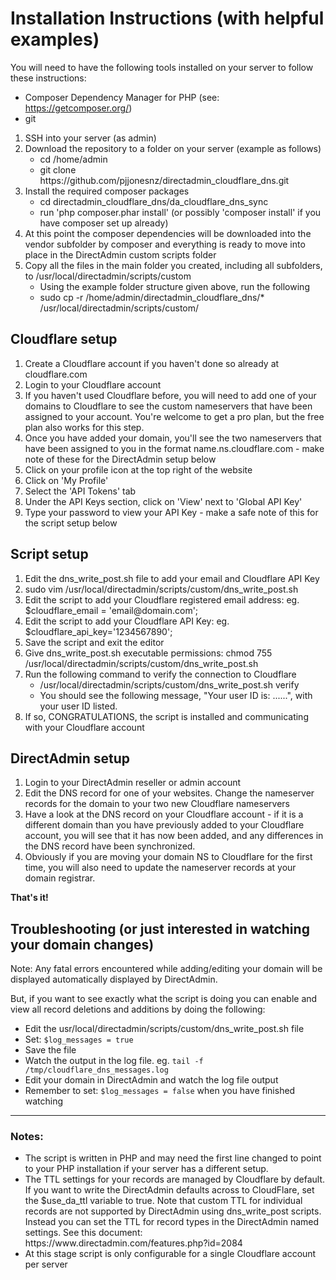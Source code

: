 # Installation Instructions (with helpful examples)

You will need to have the following tools installed on your server to follow these instructions:

* Composer Dependency Manager for PHP (see: https://getcomposer.org/)
* git

<ol>
  <li>SSH into your server (as admin)</li>
  <li>Download the repository to a folder on your server (example as follows)
    <ul>
      <li>cd /home/admin</li>
      <li>git clone https://github.com/pjjonesnz/directadmin_cloudflare_dns.git</li>
    </ul>
  </li>
  <li>Install the required composer packages
    <ul>
      <li>cd directadmin_cloudflare_dns/da_cloudflare_dns_sync</li>
      <li>run 'php composer.phar install' (or possibly 'composer install' if you have composer set up already)</li>
    </ul>
  </li>
  <li>At this point the composer dependencies will be downloaded into the vendor subfolder by composer and everything is ready to move into place in the DirectAdmin custom scripts folder</li>
  <li>Copy all the files in the main folder you created, including all subfolders, to /usr/local/directadmin/scripts/custom
    <ul>
        <li>Using the example folder structure given above, run the following</li>
        <li>sudo cp -r /home/admin/directadmin_cloudflare_dns/* /usr/local/directadmin/scripts/custom/</li>
    </ul>
  </li>
</ol>

## Cloudflare setup

<ol>
  <li>Create a Cloudflare account if you haven't done so already at cloudflare.com</li>
  <li>Login to your Cloudflare account</li>
  <li>If you haven't used Cloudflare before, you will need to add one of your domains to Cloudflare to see the custom nameservers that have been assigned to your account. You're welcome to get a pro plan, but the free plan also works for this step.</li>
  <li>Once you have added your domain, you'll see the two nameservers that have been assigned to you in the format name.ns.cloudflare.com - make note of these for the DirectAdmin setup below</li>
  <li>Click on your profile icon at the top right of the website</li>
  <li>Click on 'My Profile'</li>
  <li>Select the 'API Tokens' tab</li>
  <li>Under the API Keys section, click on 'View' next to 'Global API Key'</li>
  <li>Type your password to view your API Key - make a safe note of this for the script setup below</li>
 </ol>
 
 ## Script setup
 
 <ol>
  <li>Edit the dns_write_post.sh file to add your email and Cloudflare API Key</li>
  <li>sudo vim /usr/local/directadmin/scripts/custom/dns_write_post.sh</li>
  <li>Edit the script to add your Cloudflare registered email address: eg. $cloudflare_email = 'email@domain.com';</li>
  <li>Edit the script to add your Cloudflare API Key: eg. $cloudflare_api_key='1234567890';</li>
  <li>Save the script and exit the editor</li>
  <li>Give dns_write_post.sh executable permissions: chmod 755 /usr/local/directadmin/scripts/custom/dns_write_post.sh</li>
  <li>Run the following command to verify the connection to Cloudflare
    <ul>
      <li>/usr/local/directadmin/scripts/custom/dns_write_post.sh verify</li>
      <li>You should see the following message, "Your user ID is: ......", with your user ID listed.</li>
    </ul>
  </li>
  <li>If so, CONGRATULATIONS, the script is installed and communicating with your Cloudflare account</li>
 </ol>
 
 ## DirectAdmin setup
 <ol>
  <li>Login to your DirectAdmin reseller or admin account</li>
  <li>Edit the DNS record for one of your websites. Change the nameserver records for the domain to your two new Cloudflare nameservers</li>
  <li>Have a look at the DNS record on your Cloudflare account - if it is a different domain than you have previously added to your Cloudflare account, you will see that it has now been added, and any differences in the DNS record have been synchronized.</li>
  <li>Obviously if you are moving your domain NS to Cloudflare for the first time, you will also need to update the nameserver records at your domain registrar.</li>
  </ol>
  
  <strong>That's it!</strong>

## Troubleshooting (or just interested in watching your domain changes)

Note: Any fatal errors encountered while adding/editing your domain will be displayed automatically displayed by  DirectAdmin. 

But, if you want to see exactly what the script is doing you can enable and view all record deletions and additions by doing the following:

* Edit the usr/local/directadmin/scripts/custom/dns_write_post.sh file
* Set: ```$log_messages = true```
* Save the file
* Watch the output in the log file. eg. ```tail -f /tmp/cloudflare_dns_messages.log```
* Edit your domain in DirectAdmin and watch the log file output
* Remember to set: ```$log_messages = false``` when you have finished watching

<hr />

### Notes:
<ul>
  <li>The script is written in PHP and may need the first line changed to point to your PHP installation if your server has a different setup.</li>
  <li>The TTL settings for your records are managed by Cloudflare by default. If you want to write the DirectAdmin defaults across to CloudFlare, set the $use_da_ttl variable to true. Note that custom TTL for individual records are not supported by DirectAdmin using dns_write_post scripts. Instead you can set the TTL for record types in the DirectAdmin named settings. See this document: https://www.directadmin.com/features.php?id=2084</li>
  <li>At this stage script is only configurable for a single Cloudflare account per server</li>
</ul>